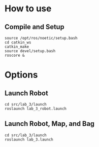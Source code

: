 # How to use
## Compile and Setup
```
source /opt/ros/noetic/setup.bash
cd catkin_ws
catkin_make
source devel/setup.bash
roscore &
```
# Options
## Launch Robot
```
cd src/lab_3/launch
roslaunch lab_3_robot.launch
```
## Launch Robot, Map, and Bag
```
cd src/lab_3/launch
roslaunch lab_3.launch
```